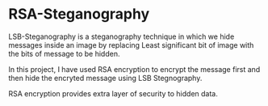 # RSA-Steganography

LSB-Steganography is a steganography technique in which we hide messages inside an image by replacing Least significant bit of image with the bits of message to be hidden.  

In this project, I have used RSA encryption to encrypt the message first and then hide the encryted message using LSB Stegnography.

RSA encryption provides extra layer of security to hidden data.
